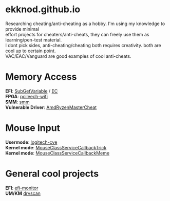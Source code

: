 # ekknod.github.io
Researching cheating/anti-cheating as a hobby. I'm using my knowledge to provide minimal   
effort projects for cheaters/anti-cheats, they can freely use them as learning/pen-test material.  
I dont pick sides, anti-cheating/cheating both requires creativity. both are cool up to certain point.  
VAC/EAC/Vanguard are good examples of cool anti-cheats.


# Memory Access  
**EFI**: [SubGetVariable](https://github.com/ekknod/SubGetVariable) / [EC](https://github.com/ekknod/EC)  
**FPGA**: [pcileech-wifi](https://github.com/ekknod/pcileech-wifi)  
**SMM**: [smm](https://github.com/ekknod/smm)  
**Vulnerable Driver**: [AmdRyzenMasterCheat](https://github.com/ekknod/AmdRyzenMasterCheat)

# Mouse Input
**Usermode**: [logitech-cve](https://github.com/ekknod/logitech-cve)  
**Kernel mode**: [MouseClassServiceCallbackTrick](https://github.com/ekknod/MouseClassServiceCallbackTrick)  
**Kernel mode**: [MouseClassServiceCallbackMeme](https://github.com/ekknod/MouseClassServiceCallbackMeme)  

# General cool projects
**EFI**: [efi-monitor](https://github.com/ekknod/efi-monitor)  
**UM/KM** [drvscan](https://github.com/ekknod/drvscan)
